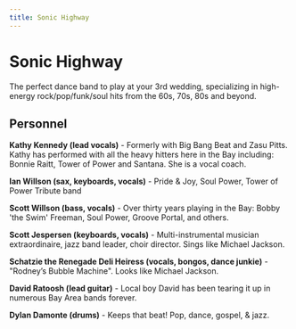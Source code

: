 ```yaml
---
title: Sonic Highway
---
```


# Sonic Highway

The perfect dance band to play at your 3rd wedding, specializing in high-energy rock/pop/funk/soul hits from the 60s,
70s, 80s and beyond.

## Personnel

**Kathy Kennedy (lead vocals)** - Formerly with Big Bang Beat and Zasu Pitts. Kathy has performed with all the heavy
 hitters here in the Bay including: Bonnie Raitt, Tower of Power and Santana. She is a vocal coach.

**Ian Willson (sax, keyboards, vocals)** - Pride & Joy, Soul Power, Tower of Power Tribute band

**Scott Willson (bass, vocals)** - Over thirty years playing in the Bay: Bobby 'the Swim' Freeman, Soul Power, Groove
 Portal, and others.

**Scott Jespersen (keyboards, vocals)** - Multi-instrumental musician extraordinaire, jazz band leader, choir director.
 Sings like Michael Jackson.

**Schatzie the Renegade Deli Heiress (vocals, bongos, dance junkie)** - "Rodney’s Bubble Machine". Looks like Michael
 Jackson.

**David Ratoosh (lead guitar)** - Local boy David has been tearing it up in numerous Bay Area bands forever.

**Dylan Damonte (drums)** - Keeps that beat! Pop, dance, gospel, & jazz.

